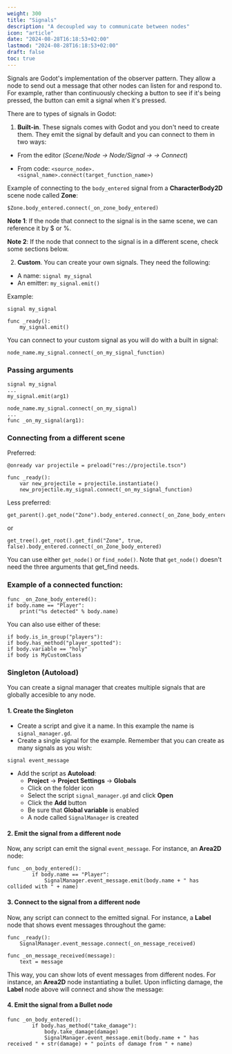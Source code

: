 ```yaml
---
weight: 300
title: "Signals"
description: "A decoupled way to communicate between nodes"
icon: "article"
date: "2024-08-28T16:18:53+02:00"
lastmod: "2024-08-28T16:18:53+02:00"
draft: false
toc: true
---
```


Signals are Godot's implementation of the observer pattern. They allow a node to send out a message that other nodes can listen for and respond to. For example, rather than continuously checking a button to see if it's being pressed, the button can emit a signal when it's pressed.

There are to types of signals in Godot:


1. **Built-in**. These signals comes with Godot and you don't need to create them. They emit the signal by default and you can connect to them in two ways:

- From the editor (*Scene/Node -> Node/Signal -> <signal> -> Connect*)

- From code: `<source_node>.<signal_name>.connect(target_function_name>)`

Example of connecting to the `body_entered` signal from a **CharacterBody2D** scene node called **Zone**:

`$Zone.body_entered.connect(_on_zone_body_entered)`

**Note 1**: If the node that connect to the signal is in the same scene, we can reference it by $ or %.

**Note 2**: If the node that connect to the signal is in a different scene, check some sections below.


2. **Custom**. You can create your own signals. They need the following:

- A name: `signal my_signal`
- An emitter: `my_signal.emit()`

Example:

```gdscript
signal my_signal

func _ready():
	my_signal.emit()
```

You can connect to your custom signal as you will do with a built in signal:
```gdscript
node_name.my_signal.connect(_on_my_signal_function)
```

### Passing arguments
```gdscript
signal my_signal
...
my_signal.emit(arg1)
```
```gdscript
node_name.my_signal.connect(_on_my_signal)
...
func _on_my_signal(arg1):
```


### Connecting from a different scene

Preferred:

```gdscript
@onready var projectile = preload("res://projectile.tscn")

func _ready():
	var new_projectile = projectile.instantiate()
	new_projectile.my_signal.connect(_on_my_signal_function)
```
Less preferred:

```gdscript
get_parent().get_node("Zone").body_entered.connect(_on_Zone_body_entered)
```
or
```gdscript
get_tree().get_root().get_find("Zone", true, false).body_entered.connect(_on_Zone_body_entered)
```
You can use either `get_node()` or `find_node()`. Note that `get_node()` doesn't need the three arguments that get_find needs.

### Example of a connected function:

```gdscript
func _on_Zone_body_entered():
if body.name == "Player":
	print("%s detected" % body.name)
```
You can also use either of these:

```gdscript
if body.is_in_group("players"):
if body.has_method("player_spotted"):
if body.variable == "holy"
if body is MyCustomClass
```

### Singleton (Autoload)

You can create a signal manager that creates multiple signals that are globally accesible to any node.

#### 1. Create the Singleton

- Create a script and give it a name. In this example the name is `signal_manager.gd`.
- Create a single signal for the example. Remember that you can create as many signals as you wish:
```gdscript
signal event_message
```
- Add the script as **Autoload**:
	- **Project** -> **Project Settings** -> **Globals**
	- Click on the folder icon
	- Select the script `signal_manager.gd` and click **Open**
	- Click the **Add** button
	- Be sure that **Global variable** is enabled
	- A node called `SignalManager` is created

#### 2. Emit the signal from a different node

Now, any script can emit the signal `event_message`. For instance, an **Area2D** node:

```gdscript
func _on_body_entered():
		if body.name == "Player":
			SignalManager.event_message.emit(body.name + " has collided with " + name)
```

#### 3. Connect to the signal from a different node

Now, any script can connect to the emitted signal. For instance, a **Label** node that shows event messages throughout the game:
```gdscript
func _ready():
	SignalManager.event_message.connect(_on_message_received)

func _on_message_received(message):
	text = message
```

This way, you can show lots of event messages from different nodes. For instance, an **Area2D** node instantiating a bullet. Upon inflicting damage, the **Label** node above will connect and show the message:

#### 4. Emit the signal from a Bullet node

```gdscript
func _on_body_entered():
		if body.has_method("take_damage"):
			body.take_damage(damage)
			SignalManager.event_message.emit(body.name + " has received " + str(damage) + " points of damage from " + name)
```
